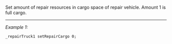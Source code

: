 Set amount of repair resources in cargo space of repair vehicle.
Amount 1 is full cargo.


---
*Example 1:*
```sqf
_repairTruck1 setRepairCargo 0;
```